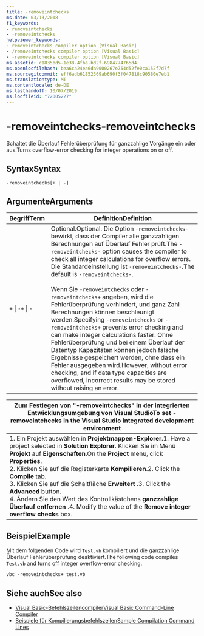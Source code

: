 ```yaml
---
title: -removeintchecks
ms.date: 03/13/2018
f1_keywords:
- removeintchecks
- -removeintchecks
helpviewer_keywords:
- removeintchecks compiler option [Visual Basic]
- /removeintchecks compiler option [Visual Basic]
- -removeintchecks compiler option [Visual Basic]
ms.assetid: c1835bd5-1e38-4fba-bd2f-6984774765d4
ms.openlocfilehash: bea6ca24ea6da9000267e754d52fe0ca152f7d7f
ms.sourcegitcommit: eff6adb61852369ab690f3f047818c90580e7eb1
ms.translationtype: MT
ms.contentlocale: de-DE
ms.lasthandoff: 10/07/2019
ms.locfileid: "72005227"
---
```

# <a name="-removeintchecks"></a><span data-ttu-id="41d6a-102">-removeintchecks</span><span class="sxs-lookup"><span data-stu-id="41d6a-102">-removeintchecks</span></span>
<span data-ttu-id="41d6a-103">Schaltet die Überlauf Fehlerüberprüfung für ganzzahlige Vorgänge ein oder aus.</span><span class="sxs-lookup"><span data-stu-id="41d6a-103">Turns overflow-error checking for integer operations on or off.</span></span>  
  
## <a name="syntax"></a><span data-ttu-id="41d6a-104">Syntax</span><span class="sxs-lookup"><span data-stu-id="41d6a-104">Syntax</span></span>  
  
```console  
-removeintchecks[+ | -]  
```  
  
## <a name="arguments"></a><span data-ttu-id="41d6a-105">Argumente</span><span class="sxs-lookup"><span data-stu-id="41d6a-105">Arguments</span></span>  
  
|<span data-ttu-id="41d6a-106">Begriff</span><span class="sxs-lookup"><span data-stu-id="41d6a-106">Term</span></span>|<span data-ttu-id="41d6a-107">Definition</span><span class="sxs-lookup"><span data-stu-id="41d6a-107">Definition</span></span>|  
|---|---|  
|<span data-ttu-id="41d6a-108">`+` &#124; `-`</span><span class="sxs-lookup"><span data-stu-id="41d6a-108">`+` &#124; `-`</span></span>|<span data-ttu-id="41d6a-109">Optional.</span><span class="sxs-lookup"><span data-stu-id="41d6a-109">Optional.</span></span> <span data-ttu-id="41d6a-110">Die Option `-removeintchecks-` bewirkt, dass der Compiler alle ganzzahligen Berechnungen auf Überlauf Fehler prüft.</span><span class="sxs-lookup"><span data-stu-id="41d6a-110">The `-removeintchecks-` option causes the compiler to check all integer calculations for overflow errors.</span></span> <span data-ttu-id="41d6a-111">Die Standardeinstellung ist `-removeintchecks-`.</span><span class="sxs-lookup"><span data-stu-id="41d6a-111">The default is `-removeintchecks-`.</span></span><br /><br /> <span data-ttu-id="41d6a-112">Wenn Sie `-removeintchecks` oder `-removeintchecks+` angeben, wird die Fehlerüberprüfung verhindert, und ganz Zahl Berechnungen können beschleunigt werden.</span><span class="sxs-lookup"><span data-stu-id="41d6a-112">Specifying `-removeintchecks` or `-removeintchecks+` prevents error checking and can make integer calculations faster.</span></span> <span data-ttu-id="41d6a-113">Ohne Fehlerüberprüfung und bei einem Überlauf der Datentyp Kapazitäten können jedoch falsche Ergebnisse gespeichert werden, ohne dass ein Fehler ausgegeben wird.</span><span class="sxs-lookup"><span data-stu-id="41d6a-113">However, without error checking, and if data type capacities are overflowed, incorrect results may be stored without raising an error.</span></span>|  
  
|<span data-ttu-id="41d6a-114">Zum Festlegen von "-removeintchecks" in der integrierten Entwicklungsumgebung von Visual Studio</span><span class="sxs-lookup"><span data-stu-id="41d6a-114">To set -removeintchecks in the Visual Studio integrated development environment</span></span>|  
|---|  
|<span data-ttu-id="41d6a-115">1.  Ein Projekt auswählen in **Projektmappen-Explorer**.</span><span class="sxs-lookup"><span data-stu-id="41d6a-115">1.  Have a project selected in **Solution Explorer**.</span></span> <span data-ttu-id="41d6a-116">Klicken Sie im Menü **Projekt** auf **Eigenschaften**.</span><span class="sxs-lookup"><span data-stu-id="41d6a-116">On the **Project** menu, click **Properties**.</span></span> <br /><span data-ttu-id="41d6a-117">2.  Klicken Sie auf die Registerkarte **Kompilieren**.</span><span class="sxs-lookup"><span data-stu-id="41d6a-117">2.  Click the **Compile** tab.</span></span><br /><span data-ttu-id="41d6a-118">3.  Klicken Sie auf die Schaltfläche **Erweitert** .</span><span class="sxs-lookup"><span data-stu-id="41d6a-118">3.  Click the **Advanced** button.</span></span><br /><span data-ttu-id="41d6a-119">4.  Ändern Sie den Wert des Kontrollkästchens **ganzzahlige Überlauf entfernen** .</span><span class="sxs-lookup"><span data-stu-id="41d6a-119">4.  Modify the value of the **Remove integer overflow checks** box.</span></span>|  
  
## <a name="example"></a><span data-ttu-id="41d6a-120">Beispiel</span><span class="sxs-lookup"><span data-stu-id="41d6a-120">Example</span></span>  
 <span data-ttu-id="41d6a-121">Mit dem folgenden Code wird `Test.vb` kompiliert und die ganzzahlige Überlauf Fehlerüberprüfung deaktiviert.</span><span class="sxs-lookup"><span data-stu-id="41d6a-121">The following code compiles `Test.vb` and turns off integer overflow-error checking.</span></span>  
  
```console
vbc -removeintchecks+ test.vb  
```  
  
## <a name="see-also"></a><span data-ttu-id="41d6a-122">Siehe auch</span><span class="sxs-lookup"><span data-stu-id="41d6a-122">See also</span></span>

- [<span data-ttu-id="41d6a-123">Visual Basic-Befehlszeilencompiler</span><span class="sxs-lookup"><span data-stu-id="41d6a-123">Visual Basic Command-Line Compiler</span></span>](../../../visual-basic/reference/command-line-compiler/index.md)
- [<span data-ttu-id="41d6a-124">Beispiele für Kompilierungsbefehlszeilen</span><span class="sxs-lookup"><span data-stu-id="41d6a-124">Sample Compilation Command Lines</span></span>](../../../visual-basic/reference/command-line-compiler/sample-compilation-command-lines.md)
